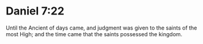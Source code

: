 # Daniel 7:22

Until the Ancient of days came, and judgment was given to the saints of the most High; and the time came that the saints possessed the kingdom.